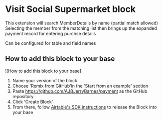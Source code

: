 # Visit Social Supermarket block

This extension will search MemberDetails by name (partial match allowed)
Selecting the member from the matching list then brings up the expanded 
payment record for entering purchse details

Can be configured for table and field names

## How to add this block to your base

![How to add this block to your base]

1. Name your version of the block
2. Choose 'Remix from GitHub'in the 'Start from an example' section
3. Paste https://github.com/AJBJerryBarnes/payment as the GitHub repository
4. Click 'Create Block'
5. From there, follow [Airtable's SDK instructions](https://airtable.com/developers/blocks/guides/getting-started) to release the Block into your base

